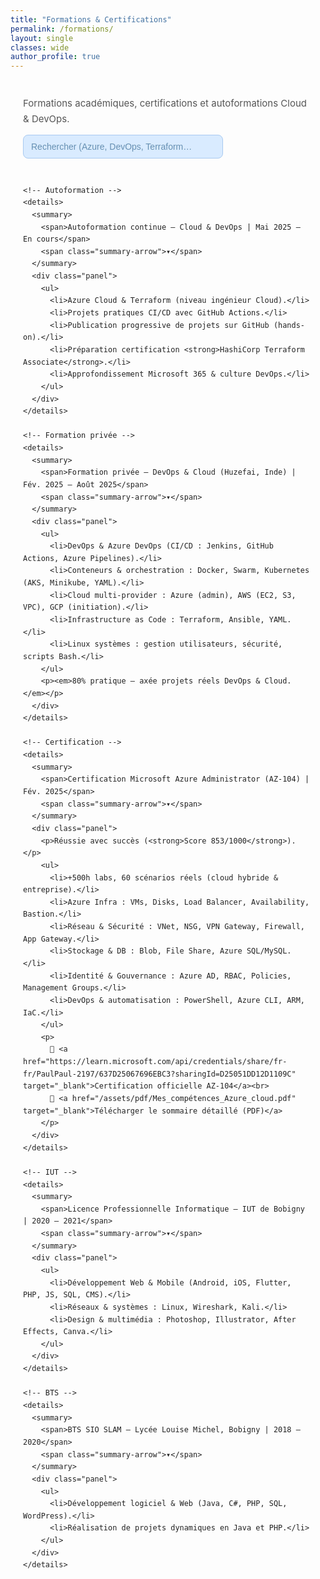 ```yaml
---
title: "Formations & Certifications"
permalink: /formations/
layout: single
classes: wide
author_profile: true
---
```


<style>
:root{
  --blue:#174c7b;
  --blue-strong:#123d63;
  --muted:#555;
  --panel:#fff;
  --radius:6px;
  --gap:18px;
  --font-sans: "Inter", "Segoe UI", Tahoma, sans-serif;
}
.form-wrap{max-width:1100px;margin:40px auto;padding:0 20px;font-family:var(--font-sans);color:#222;line-height:1.65}
.form-header{margin-bottom:28px}
.form-header h1{font-size:34px;letter-spacing:.02em;margin:0 0 6px;color:var(--blue-strong)}
.form-header p{margin:0;color:var(--muted);font-size:15px}

.form-accordion{display:grid;gap:var(--gap);margin-top:18px}
.form-accordion details{border-radius:var(--radius);overflow:hidden;background:transparent}
.form-accordion details summary{
  list-style:none;cursor:pointer;background:var(--blue);color:#fff;
  padding:16px 22px;font-weight:700;font-size:16px;letter-spacing:.02em;
  display:flex;align-items:center;justify-content:space-between;
  transition:background .18s ease,transform .08s ease;
}
.form-accordion details summary::-webkit-details-marker{display:none}
.form-accordion details summary:hover,
.form-accordion details summary:focus{
  background:linear-gradient(180deg,var(--blue) 0%,var(--blue-strong) 100%);
  transform:translateY(-1px);outline:none
}
.summary-arrow{display:inline-block;width:20px;height:20px;transform:rotate(0deg);transition:transform .35s ease;opacity:.95}
.form-accordion details[open] summary .summary-arrow{transform:rotate(180deg)}
.form-accordion details .panel{
  background:var(--panel);border:1px solid rgba(0,0,0,0.06);border-top:none;
  padding:0 22px;border-radius:0 0 var(--radius) var(--radius);
  box-shadow:0 8px 26px rgba(10,20,30,0.05);
  color:#333;overflow:hidden;max-height:0;opacity:0;
  transition:max-height 1s cubic-bezier(.2,.9,.2,1),opacity .95s ease
}
.form-accordion details[open] .panel{padding:18px 22px 22px;max-height:1400px;opacity:1}
.panel h3{margin:0 0 8px;color:#12263b;font-size:15px;font-weight:700}
.panel p,.panel li{margin:6px 0;font-size:14px}
.panel ul{margin:6px 0 0 18px;padding:0}
.panel li{margin-bottom:8px}

/* Search bar */
.form-header-row{display:flex;align-items:center;justify-content:space-between;gap:12px;flex-wrap:wrap}
.searchbar{position:relative;min-width:280px}
#formSearch{appearance:none;width:320px;max-width:100%;padding:10px 36px 10px 12px;border:1px solid rgba(0,0,0,.15);border-radius:8px;font-size:14px}
#formSearch:focus{outline:none;box-shadow:0 0 0 3px rgba(23,76,123,.15);border-color:var(--blue)}
#clearFormSearch{position:absolute;right:8px;top:50%;transform:translateY(-50%);background:transparent;border:0;font-size:16px;color:#999;cursor:pointer;display:none}
#formSearch{background:#d9ebff;border:1px solid #a8c9f0;color:#123d63;font-weight:500}
#formSearch::placeholder{color:#5b87aa;opacity:.9}
#formMeta{margin-top:6px;color:var(--muted);font-size:13px}
.is-hidden{display:none!important}

/* highlight */
mark.hl{background:#ffeb3b66;color:#111;padding:0 .15em;border-radius:3px;box-shadow:inset 0 0 0 1px #f0d00080}
</style>

<div class="form-wrap">
  <div class="form-header">
    <div class="form-header-row">
      <p style="margin:0">Formations académiques, certifications et autoformations Cloud & DevOps.</p>
      <div class="searchbar">
        <input type="search" id="formSearch" placeholder="Rechercher (Azure, DevOps, Terraform…)" aria-label="Rechercher une formation">
        <button type="button" id="clearFormSearch" aria-label="Effacer">✕</button>
      </div>
    </div>
    <div id="formMeta"></div>
  </div>

  <div class="form-accordion" id="formAccordion">

    <!-- Autoformation -->
    <details>
      <summary>
        <span>Autoformation continue — Cloud & DevOps | Mai 2025 – En cours</span>
        <span class="summary-arrow">▾</span>
      </summary>
      <div class="panel">
        <ul>
          <li>Azure Cloud & Terraform (niveau ingénieur Cloud).</li>
          <li>Projets pratiques CI/CD avec GitHub Actions.</li>
          <li>Publication progressive de projets sur GitHub (hands-on).</li>
          <li>Préparation certification <strong>HashiCorp Terraform Associate</strong>.</li>
          <li>Approfondissement Microsoft 365 & culture DevOps.</li>
        </ul>
      </div>
    </details>

    <!-- Formation privée -->
    <details>
      <summary>
        <span>Formation privée — DevOps & Cloud (Huzefai, Inde) | Fév. 2025 – Août 2025</span>
        <span class="summary-arrow">▾</span>
      </summary>
      <div class="panel">
        <ul>
          <li>DevOps & Azure DevOps (CI/CD : Jenkins, GitHub Actions, Azure Pipelines).</li>
          <li>Conteneurs & orchestration : Docker, Swarm, Kubernetes (AKS, Minikube, YAML).</li>
          <li>Cloud multi-provider : Azure (admin), AWS (EC2, S3, VPC), GCP (initiation).</li>
          <li>Infrastructure as Code : Terraform, Ansible, YAML.</li>
          <li>Linux systèmes : gestion utilisateurs, sécurité, scripts Bash.</li>
        </ul>
        <p><em>80% pratique — axée projets réels DevOps & Cloud.</em></p>
      </div>
    </details>

    <!-- Certification -->
    <details>
      <summary>
        <span>Certification Microsoft Azure Administrator (AZ-104) | Fév. 2025</span>
        <span class="summary-arrow">▾</span>
      </summary>
      <div class="panel">
        <p>Réussie avec succès (<strong>Score 853/1000</strong>).</p>
        <ul>
          <li>+500h labs, 60 scénarios réels (cloud hybride & entreprise).</li>
          <li>Azure Infra : VMs, Disks, Load Balancer, Availability, Bastion.</li>
          <li>Réseau & Sécurité : VNet, NSG, VPN Gateway, Firewall, App Gateway.</li>
          <li>Stockage & DB : Blob, File Share, Azure SQL/MySQL.</li>
          <li>Identité & Gouvernance : Azure AD, RBAC, Policies, Management Groups.</li>
          <li>DevOps & automatisation : PowerShell, Azure CLI, ARM, IaC.</li>
        </ul>
        <p>
          🔗 <a href="https://learn.microsoft.com/api/credentials/share/fr-fr/PaulPaul-2197/637D25067696EBC3?sharingId=D25051DD12D1109C" target="_blank">Certification officielle AZ-104</a><br>
          🔗 <a href="/assets/pdf/Mes_compétences_Azure_cloud.pdf" target="_blank">Télécharger le sommaire détaillé (PDF)</a>
        </p>
      </div>
    </details>

    <!-- IUT -->
    <details>
      <summary>
        <span>Licence Professionnelle Informatique — IUT de Bobigny | 2020 – 2021</span>
        <span class="summary-arrow">▾</span>
      </summary>
      <div class="panel">
        <ul>
          <li>Développement Web & Mobile (Android, iOS, Flutter, PHP, JS, SQL, CMS).</li>
          <li>Réseaux & systèmes : Linux, Wireshark, Kali.</li>
          <li>Design & multimédia : Photoshop, Illustrator, After Effects, Canva.</li>
        </ul>
      </div>
    </details>

    <!-- BTS -->
    <details>
      <summary>
        <span>BTS SIO SLAM — Lycée Louise Michel, Bobigny | 2018 – 2020</span>
        <span class="summary-arrow">▾</span>
      </summary>
      <div class="panel">
        <ul>
          <li>Développement logiciel & Web (Java, C#, PHP, SQL, WordPress).</li>
          <li>Réalisation de projets dynamiques en Java et PHP.</li>
        </ul>
      </div>
    </details>

  </div>
</div>

<script>
document.addEventListener("DOMContentLoaded", () => {
  const acc = document.getElementById("formAccordion");
  const input = document.getElementById("formSearch");
  const clearBtn = document.getElementById("clearFormSearch");
  const meta = document.getElementById("formMeta");
  const items = [...acc.querySelectorAll("details")];

  function norm(s){return (s||"").toLowerCase().normalize("NFD").replace(/[\u0300-\u036f]/g,"");}
  function removeHighlights(el){el.querySelectorAll("mark.hl").forEach(m=>m.replaceWith(document.createTextNode(m.textContent)));}

  function highlight(el, query){
    if(!query) return;
    removeHighlights(el);
    const nq=norm(query);
    function walk(n){
      if(n.nodeType===3){
        let o=n.nodeValue, frag=document.createDocumentFragment();
        let regex=new RegExp("("+query+")","gi");
        let parts=o.split(regex);
        parts.forEach(p=>{
          if(norm(p)===nq){
            let mark=document.createElement("mark");
            mark.className="hl";mark.textContent=p;frag.appendChild(mark);
          }else frag.appendChild(document.createTextNode(p));
        });
        n.replaceWith(frag);
      } else if(n.nodeType===1 && n.childNodes && !["SCRIPT","STYLE","MARK"].includes(n.tagName)){
        [...n.childNodes].forEach(walk);
      }
    }
    walk(el);
  }

  function reset(){
    items.forEach(d=>{d.classList.remove("is-hidden");d.removeAttribute("open");removeHighlights(d);});
    clearBtn.style.display="none";meta.textContent="";
    window.__formSearchActive=false;
  }

  function search(q){
    const query=norm(q.trim());
    if(!query){reset();return;}
    window.__formSearchActive=true;
    let matches=0;
    items.forEach(d=>{
      const text=norm(d.textContent||"");
      if(text.includes(query)){
        d.classList.remove("is-hidden");d.setAttribute("open","");
        highlight(d,q);matches++;
      } else {d.classList.add("is-hidden");d.removeAttribute("open");removeHighlights(d);}
    });
    clearBtn.style.display="inline";
    meta.textContent=(matches>0)?matches+" formation(s) trouvée(s) pour « "+q+" »":"Aucun résultat pour « "+q+" »";
  }

  input.addEventListener("input",e=>search(e.target.value));
  clearBtn.addEventListener("click",()=>{input.value="";reset();input.focus();});
});
</script>
